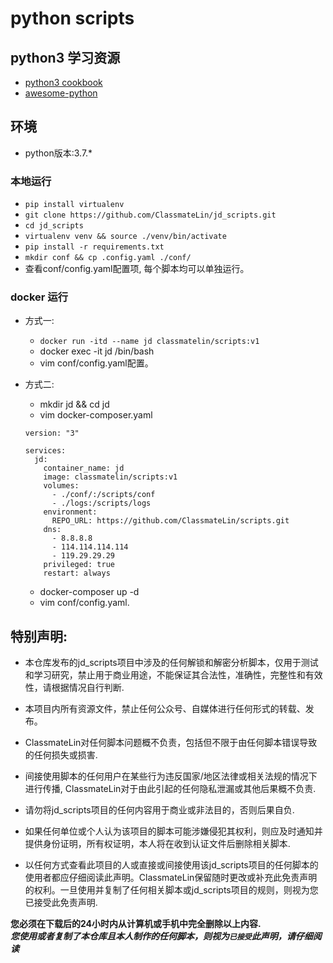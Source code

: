 ﻿# python scripts

## python3 学习资源

- [python3 cookbook](https://python3-cookbook.readthedocs.io/zh_CN/latest/preface.html)
- [awesome-python](https://github.com/jobbole/awesome-python-cn)
## 环境

- python版本:3.7.*

### 本地运行

- `pip install virtualenv`
- `git clone https://github.com/ClassmateLin/jd_scripts.git`
- `cd jd_scripts`
- `virtualenv venv && source ./venv/bin/activate`
- `pip install -r requirements.txt`
- `mkdir conf && cp .config.yaml ./conf/`
- 查看conf/config.yaml配置项, 每个脚本均可以单独运行。


### docker 运行

- 方式一:
  - `docker run -itd --name jd classmatelin/scripts:v1`
  - docker exec -it jd /bin/bash
  - vim conf/config.yaml配置。

- 方式二:
  - mkdir jd && cd jd
  - vim docker-composer.yaml

  ```
  version: "3"

  services:
    jd:
      container_name: jd
      image: classmatelin/scripts:v1
      volumes:
        - ./conf/:/scripts/conf
        - ./logs:/scripts/logs
      environment:
        REPO_URL: https://github.com/ClassmateLin/scripts.git
      dns:
        - 8.8.8.8
        - 114.114.114.114
        - 119.29.29.29
      privileged: true
      restart: always
  ```
  - docker-composer up -d
  - vim conf/config.yaml.

## 特别声明: 

* 本仓库发布的jd_scripts项目中涉及的任何解锁和解密分析脚本，仅用于测试和学习研究，禁止用于商业用途，不能保证其合法性，准确性，完整性和有效性，请根据情况自行判断.

* 本项目内所有资源文件，禁止任何公众号、自媒体进行任何形式的转载、发布。

* ClassmateLin对任何脚本问题概不负责，包括但不限于由任何脚本错误导致的任何损失或损害.

* 间接使用脚本的任何用户在某些行为违反国家/地区法律或相关法规的情况下进行传播, ClassmateLin对于由此引起的任何隐私泄漏或其他后果概不负责.

* 请勿将jd_scripts项目的任何内容用于商业或非法目的，否则后果自负.

* 如果任何单位或个人认为该项目的脚本可能涉嫌侵犯其权利，则应及时通知并提供身份证明，所有权证明，本人将在收到认证文件后删除相关脚本.

* 以任何方式查看此项目的人或直接或间接使用该jd_scripts项目的任何脚本的使用者都应仔细阅读此声明。ClassmateLin保留随时更改或补充此免责声明的权利。一旦使用并复制了任何相关脚本或jd_scripts项目的规则，则视为您已接受此免责声明.

**您必须在下载后的24小时内从计算机或手机中完全删除以上内容.**  </br>
***您使用或者复制了本仓库且本人制作的任何脚本，则视为`已接受`此声明，请仔细阅读*** 

